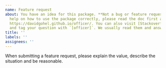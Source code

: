 ```yaml
---
name: Feature request
about: You have an idea for this package. **Not a bug or feature request? If you are looking for 
  help on how to use the package correctly, please read the doc first at 
  https://davidgohel.github.io/officer/. You can also visit [Stackoverflow](http://stackoverflow.com/questions/tagged/officer) 
  and tag your question with `[officer]`. We usually read them and answer WHEN possible.**  
title: ''
labels: ''
assignees: ''
---
```


When submitting a feature request, please explain the value, describe the situation and be reasonable.

